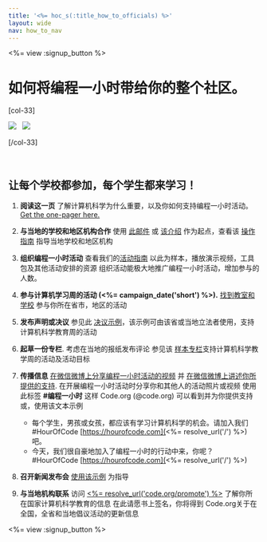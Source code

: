 ```yaml
---
title: '<%= hoc_s(:title_how_to_officials) %>'
layout: wide
nav: how_to_nav
---
```

<%= view :signup_button %>

# 如何将编程一小时带给你的整个社区。

[col-33]

![](/images/fit-275/highlight-obama.png)&nbsp;&nbsp;&nbsp;![](/images/fit-246/dan.jpg)

[/col-33]

<p style="clear:both">&nbsp;</p>

## 让每个学校都参加，每个学生都来学习！

1. **阅读这一页** 了解计算机科学为什么重要，以及你如何支持编程一小时活动。 [Get the one-pager here.](/files/hoc-one-pager.pdf)

2. **与当地的学校和地区机构合作** 使用 [此邮件](<%= resolve_url('/promote/resources#sample-emails') %>) 或 [该介绍](<%= resolve_url('/promote/stats') %>) 作为起点，查看该 [操作指南](<%= resolve_url('/how-to') %>) 指导当地学校和地区机构

3. **组织编程一小时活动** 查看我们的[活动指南](<%= resolve_url('/how-to/events') %>) 以此为样本，播放演示视频，工具包及其他活动安排的资源 组织活动能极大地推广编程一小时活动，增加参与的人数。

4. **参与计算机学习周的活动 (<%= campaign_date('short') %>).** [找到教室和学校](<%= resolve_url('/events') %>) 参与你所在省市，地区的活动

5. **发布声明或决议** 参见此 [决议示例](<%= resolve_url('resources/proclamation') %>)，该示例可由该省或当地立法者使用，支持计算机科学教育周的活动

6. **起草一份专栏**. 考虑在当地的报纸发布评论 参见该 [样本专栏](<%= resolve_url('/promote/op-ed') %>)支持计算机科学教学周的活动及活动目标

7. **传播信息** [在微信微博上分享编程一小时活动的视频](https://www.facebook.com/sharer/sharer.php?u=http%3A%2F%2Fhourofcode.com%2Fus) 并 [在微信微博上讲述你所提供的支持](https://twitter.com/intent/tweet?url=http%3A%2F%2Fhourofcode.com&text=I%27m%20participating%20in%20this%20year%27s%20%23HourOfCode%2C%20are%20you%3F%20%40codeorg&original_referer=https%3A%2F%2Fwww.google.com%2Furl%3Fq%3Dhttps%253A%252F%252Ftwitter.com%252Fshare%253Fhashtags%253D%2526amp%253Brelated%253Dcodeorg%2526amp%253Btext%253DI%252527m%252Bparticipating%252Bin%252Bthis%252Byear%252527s%252B%252523HourOfCode%25252C%252Bare%252Byou%25253F%252B%252540codeorg%2526amp%253Burl%253Dhttp%25253A%25252F%25252Fhourofcode.com%26sa%3DD%26sntz%3D1%26usg%3DAFQjCNE1GLTUbKZfMlEh9Aj5w0iswz6PYQ&related=codeorg&hashtags=). 在开展编程一小时活动时分享你和其他人的活动照片或视频 使用此标签 **#编程一小时** 这样 Code.org (@code.org) 可以看到并为你提供支持 或，使用该文本示例
    
    - 每个学生，男孩或女孩，都应该有学习计算机科学的机会。请加入我们#HourOfCode [https://hourofcode.com](<%= resolve_url('/') %>)吧。
    - 今天，我们很自豪地加入了编程一小时的行动中来，你呢？#HourOfCode [https://hourofcode.com](<%= resolve_url('/') %>)   
          
        

8. **召开新闻发布会** [使用该示例](<%= resolve_url('/promote/official-press-release') %>) 为指导

9. **与当地机构联系** 访问 [<%= resolve_url('code.org/promote') %>](<%= resolve_url('https://code.org/promote') %>) 了解你所在国家计算机科学教育的信息 在此请愿书上签名，你将得到 Code.org关于在全国，全省和当地倡议活动的更新信息

<%= view :signup_button %>